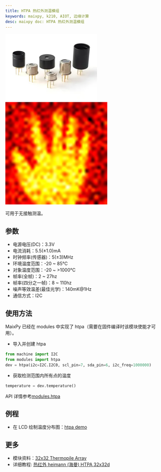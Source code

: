 ```yaml
---
title: HTPA 热红外测温模组
keywords: maixpy, k210, AIOT, 边缘计算
desc: maixpy doc: HTPA 热红外测温模组
---
```



<img src="./../../../assets/hardware/other/htpa32x32.png">
<img src="../../../assets/hardware/other/htpat_scale_240x240.png">

可用于无接触测温。

## 参数

* 电源电压(DC)：3.3V
* 电流消耗：5.5(±1.0)mA
* 时钟频率(传感器)：5(±3)MHz
* 环境温度范围：-20 ~ 85℃
* 对象温度范围：-20 ~ >1000°C
* 帧率(全帧)：2 ~ 27hz
* 帧率(四分之一帧)：8 ~ 110hz
* 噪声等效温差(最佳光学)：140mK@1Hz
* 通信方式：I2C

## 使用方法

MaixPy 已经在 modules 中实现了 htpa（需要在固件编译时该模块使能才可用）。

* 导入并创建 htpa

```python
from machine import I2C
from modules import htpa
dev = htpa(i2c=I2C.I2C0, scl_pin=7, sda_pin=6, i2c_freq=1000000)
```

* 获取检测范围内所有点的温度

```python
temperature = dev.temperature()
```

API 详情参考[modules.htpa](../../api_reference/extend/htpa.md)

## 例程

* 在 LCD 绘制温度分布图：[htpa demo](https://github.com/sipeed/MaixPy_scripts/blob/79a5485ec983e67bb8861305a52418b29e0dc205/modules/others/heimann_HTPA_32x32/HTPA_32x32_demo.py)

## 更多

* 模块资料：[32x32 Thermopile Array](https://www.heimannsensor.com/32x32)
* 详细教程: [热红外 heimann (海曼) HTPA 32x32d](https://neucrack.com/p/199)